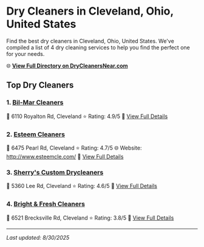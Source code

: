 # Dry Cleaners in Cleveland, Ohio, United States

Find the best dry cleaners in Cleveland, Ohio, United States. We've compiled a list of 4 dry cleaning services to help you find the perfect one for your needs.

🌐 **[View Full Directory on DryCleanersNear.com](https://drycleanersnear.com/city/US/Ohio/Cleveland)**

## Top Dry Cleaners

### 1. [Bil-Mar Cleaners](https://drycleanersnear.com/dryCleaner/6875b6799b5c02c2ea277f90/bil-mar-cleaners)
📍 6110 Royalton Rd, Cleveland
⭐ Rating: 4.9/5
🔗 [View Full Details](https://drycleanersnear.com/dryCleaner/6875b6799b5c02c2ea277f90/bil-mar-cleaners)

### 2. [Esteem Cleaners](https://drycleanersnear.com/dryCleaner/6875b6389b5c02c2ea277d10/esteem-cleaners)
📍 6475 Pearl Rd, Cleveland
⭐ Rating: 4.7/5
🌐 Website: http://www.esteemcle.com/
🔗 [View Full Details](https://drycleanersnear.com/dryCleaner/6875b6389b5c02c2ea277d10/esteem-cleaners)

### 3. [Sherry's Custom Drycleaners](https://drycleanersnear.com/dryCleaner/6875b69a9b5c02c2ea278086/sherry-s-custom-drycleaners)
📍 5360 Lee Rd, Cleveland
⭐ Rating: 4.6/5
🔗 [View Full Details](https://drycleanersnear.com/dryCleaner/6875b69a9b5c02c2ea278086/sherry-s-custom-drycleaners)

### 4. [Bright & Fresh Cleaners](https://drycleanersnear.com/dryCleaner/6875b65e9b5c02c2ea277eb6/bright-fresh-cleaners)
📍 6521 Brecksville Rd, Cleveland
⭐ Rating: 3.8/5
🔗 [View Full Details](https://drycleanersnear.com/dryCleaner/6875b65e9b5c02c2ea277eb6/bright-fresh-cleaners)


---

*Last updated: 8/30/2025*

